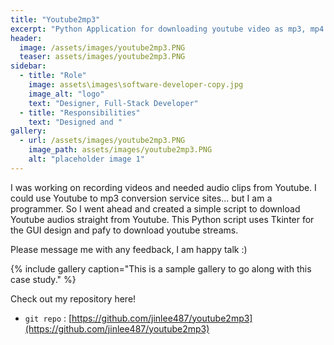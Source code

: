 ```yaml
---
title: "Youtube2mp3"
excerpt: "Python Application for downloading youtube video as mp3, mp4 file."
header:
  image: /assets/images/youtube2mp3.PNG
  teaser: assets/images/youtube2mp3.PNG
sidebar:
  - title: "Role"
    image: assets\images\software-developer-copy.jpg
    image_alt: "logo"
    text: "Designer, Full-Stack Developer"
  - title: "Responsibilities"
    text: "Designed and "
gallery:
  - url: /assets/images/youtube2mp3.PNG
    image_path: assets/images/youtube2mp3.PNG
    alt: "placeholder image 1"
---
```


I was working on recording videos and needed audio clips from Youtube.
I could use Youtube to mp3 conversion service sites... but I am a programmer. 
So I went ahead and created a simple script to download Youtube audios straight from Youtube.
This Python script uses Tkinter for the GUI design and pafy to download youtube streams.

Please message me with any feedback, I am happy talk :)

{% include gallery caption="This is a sample gallery to go along with this case study." %}

Check out my repository here!
- `git repo` : [https://github.com/jinlee487/youtube2mp3](https://github.com/jinlee487/youtube2mp3)
